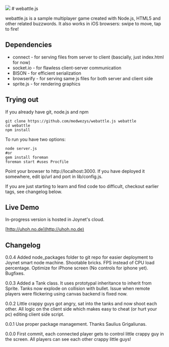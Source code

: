 <img src="https://github.com/medwezys/webattle.js/raw/master/assets/images/tank24.png">
# webattle.js

webattle.js is a sample multiplayer game created with Node.js, HTML5 and other related buzzwords.
It also works in iOS browsers: swipe to move, tap to fire!

## Dependencies

* connect - for serving files from server to client (bascially, just index.html for now)
* socket.io - for flawless client-server communication 
* BISON - for efficient serialization
* browserify - for serving same js files for both server and client side
* sprite.js - for rendering graphics

## Trying out

If you already have git, node.js and npm

    git clone https://github.com/medwezys/webattle.js webattle
    cd webattle
    npm install
    
To run you have two options:

    node server.js
    #or
    gem install foreman
    foreman start #uses Procfile

Point your browser to http://localhost:3000. If you have deployed it somewhere, edit ip/url and port in lib/config.js.

If you are just starting to learn and find code too difficult, checkout earlier tags, see changelog below.

## Live Demo

In-progress version is hosted in Joynet's cloud.

[http://uhoh.no.de](http://uhoh.no.de)

## Changelog

0.0.4 Added node_packages folder to git repo for easier deployment to Joynet smart node machine. Shootable bricks. FPS instead of CPU load percentage. Optimize for iPhone screen (No controls for iphone yet). Bugfixes.

0.0.3 Added a Tank class. It uses prototypal inheritance to inherit from Sprite. Tanks now explode on collision with bullet. Issue when remote players were flickering using canvas backend is fixed now.

0.0.2 Little crappy guys got angry, sat into the tanks and now shoot each other. All logic on the client side which makes easy to cheat (or hurt your pc) editing client side script.

0.0.1 Use proper package management. Thanks Saulius Grigaliunas.

0.0.0 First commit, each connected player gets to control little crappy guy in the screen. All players can see each other crappy little guys!

